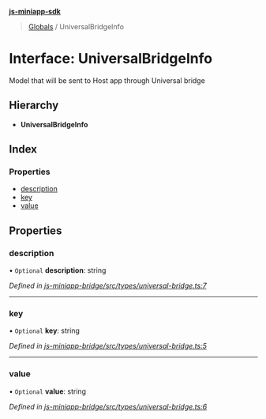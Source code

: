 **[js-miniapp-sdk](../README.md)**

> [Globals](../README.md) / UniversalBridgeInfo

# Interface: UniversalBridgeInfo

Model that will be sent to Host app through Universal bridge

## Hierarchy

* **UniversalBridgeInfo**

## Index

### Properties

* [description](universalbridgeinfo.md#description)
* [key](universalbridgeinfo.md#key)
* [value](universalbridgeinfo.md#value)

## Properties

### description

• `Optional` **description**: string

*Defined in [js-miniapp-bridge/src/types/universal-bridge.ts:7](https://github.com/rakutentech/js-miniapp/blob/2f882c8/js-miniapp-bridge/src/types/universal-bridge.ts#L7)*

___

### key

• `Optional` **key**: string

*Defined in [js-miniapp-bridge/src/types/universal-bridge.ts:5](https://github.com/rakutentech/js-miniapp/blob/2f882c8/js-miniapp-bridge/src/types/universal-bridge.ts#L5)*

___

### value

• `Optional` **value**: string

*Defined in [js-miniapp-bridge/src/types/universal-bridge.ts:6](https://github.com/rakutentech/js-miniapp/blob/2f882c8/js-miniapp-bridge/src/types/universal-bridge.ts#L6)*
